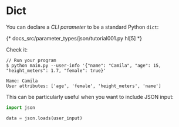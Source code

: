 # Dict

You can declare a *CLI parameter* to be a standard Python `dict`:

{* docs_src/parameter_types/json/tutorial001.py hl[5] *}

Check it:

<div class="termy">

```console
// Run your program
$ python main.py --user-info '{"name": "Camila", "age": 15, "height_meters": 1.7, "female": true}'

Name: Camila
User attributes: ['age', 'female', 'height_meters', 'name']

```

</div>

This can be particularly useful when you want to include JSON input:

```python
import json

data = json.loads(user_input)
```
